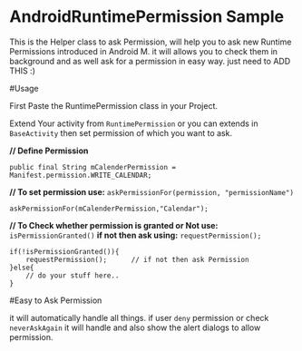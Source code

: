 # AndroidRuntimePermission Sample

This is the Helper class to ask Permission, will help you to ask new Runtime Permissions introduced in Android M. it will allows you to check them in background and as well ask for a permission in easy way. just need to ADD THIS :)

#Usage

First Paste the RuntimePermission class in your Project.

Extend Your activity from `RuntimePermission` or you can extends in `BaseActivity`
then set permission of which you want to ask.

**// Define Permission**

    public final String mCalenderPermission = Manifest.permission.WRITE_CALENDAR;
  
**// To set permission use:**  `askPermissionFor(permission, "permissionName")`

    askPermissionFor(mCalenderPermission,"Calendar");     
    
**// To Check whether permission is granted or Not use:** `isPermissionGranted()` **if not then ask using:** `requestPermission();`

    if(!isPermissionGranted()){
        requestPermission();      // if not then ask Permission
    }else{
        // do your stuff here..
    }
    

#Easy to Ask Permission

it will automatically handle all things. if user `deny` permission or check `neverAskAgain` it will handle and also show the alert dialogs to allow permission.


